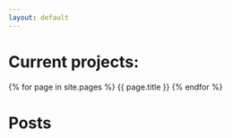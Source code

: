 ```yaml
---
layout: default
---
```


# Current projects:

{% for page in site.pages %}
{{ page.title }}
{% endfor %}

# Posts

<!-- {% for post in site.posts %}
* {{ post.date | date_to_long_string }}, [{{ post.title }}]({{ post.url }})
{% endfor %} -->
